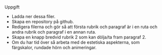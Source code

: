 Uppgift
* Ladda ner dessa filer.
* Skapa en repository på github.
* Redigera filerna och gör så att första rubrik och paragraf är i en ruta och andra rubrik och paragraf i en annan ruta.
* Skapa en knapp bredvid rubrik 2 som kan dölja/ta fram paragraf 2.
* Om du har tid över så arbeta med de estetiska aspekterna, som färgskalor, rundade hörn och animeringar.
